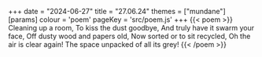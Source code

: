 +++
date = "2024-06-27"
title = "27.06.24"
themes = ["mundane"]
[params]
  colour = 'poem'
  pageKey = 'src/poem.js'
+++
{{< poem >}}
Cleaning up a room,
To kiss the dust goodbye,
And truly have it swarm your face,
Off dusty wood and papers old,
Now sorted or to sit recycled,
Oh the air is clear again!
The space unpacked of all its grey!
{{< /poem >}}